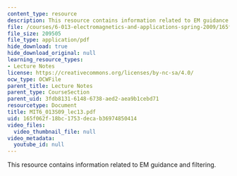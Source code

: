 ```yaml
---
content_type: resource
description: This resource contains information related to EM guidance and filtering.
file: /courses/6-013-electromagnetics-and-applications-spring-2009/165f062f18bc1753decab36974850414_MIT6_013S09_lec13.pdf
file_size: 209505
file_type: application/pdf
hide_download: true
hide_download_original: null
learning_resource_types:
- Lecture Notes
license: https://creativecommons.org/licenses/by-nc-sa/4.0/
ocw_type: OCWFile
parent_title: Lecture Notes
parent_type: CourseSection
parent_uid: 3fdb8131-6148-6738-aed2-aea9b1cebd71
resourcetype: Document
title: MIT6_013S09_lec13.pdf
uid: 165f062f-18bc-1753-deca-b36974850414
video_files:
  video_thumbnail_file: null
video_metadata:
  youtube_id: null
---
```

This resource contains information related to EM guidance and filtering.